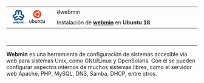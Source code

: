  <table width="100%" border="0" cellpadding="4" cellspacing="4">
  <tr>
    <td width="25%" rowspan="2"><a href="https://www.webmin.com/" target="_blank"><img src="https://github.com/midiam1/Webmin/blob/main/img/webmin.png" width="90%" height="90%"/></a></td>
    <td>#webmin</td>
  </tr>
  <tr>
    <td>Instalación de <strong><a href="https://www.webmin.com/" title="Ir a ..." target="_blank">webmin</a></strong> en <strong>Ubuntu 18</strong>.</td>
  </tr>
</table>
<p>&nbsp;</p>
<hr/>

<strong>Webmin</strong> es una herramienta de configuración de sistemas accesible vía web para sistemas Unix, como GNU/Linux y OpenSolaris. Con él se pueden configurar aspectos internos de muchos sistemas libres, como el servidor web Apache, PHP, MySQL, DNS, Samba, DHCP, entre otros.
